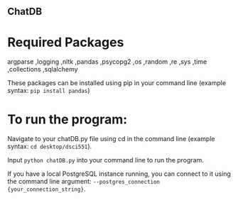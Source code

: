 ## ChatDB

# Required Packages
argparse
,logging
,nltk
,pandas
,psycopg2 
,os 
,random 
,re 
,sys 
,time 
,collections 
,sqlalchemy 

These packages can be installed using pip in your command line (example syntax: `pip install pandas`)

# To run the program:
Navigate to your chatDB.py file using cd in the command line (example syntax: `cd desktop/dsci551`).

Input `python chatDB.py` into your command line to run the program.

If you have a local PostgreSQL instance running, you can connect to it using the command line argument:
`--postgres_connection {your_connection_string}`.
